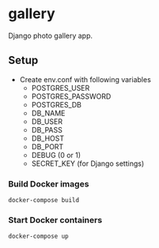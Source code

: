 # gallery
Django photo gallery app.

## Setup
* Create env.conf with following variables
  * POSTGRES_USER
  * POSTGRES_PASSWORD
  * POSTGRES_DB
  * DB_NAME
  * DB_USER
  * DB_PASS
  * DB_HOST
  * DB_PORT
  * DEBUG (0 or 1)
  * SECRET_KEY (for Django settings)

### Build Docker images
`docker-compose build`

### Start Docker containers
`docker-compose up`